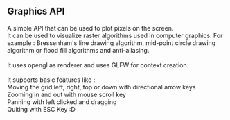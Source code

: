 ## Graphics API

A simple API that can be used to plot pixels on the screen. <br>
It can be used to visualize raster algorithms used in computer graphics. For example : Bressenham's line drawing algorithm, mid-point circle drawing algorithm or flood fill algorithms and anti-aliasing. <br>
<br>
It uses opengl as renderer and uses GLFW for context creation. <br>
<br>
It supports basic features like : <br>
Moving the grid left, right, top or down with directional arrow keys <br>
Zooming in and out with mouse scroll key <br>
Panning with left clicked and dragging <br>
Quiting with ESC Key :D <br>

